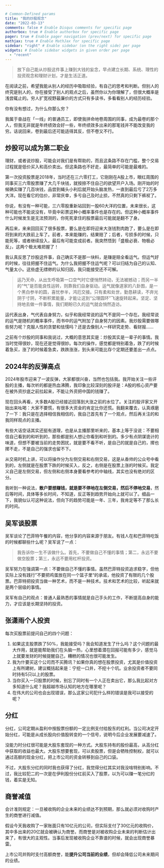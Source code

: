 ```yaml
---

# Common-Defined params
title: "我的炒股观念"
date: "2022-03-13"
comments: false # Enable Disqus comments for specific page
authorbox: true # Enable authorbox for specific page
pager: true # Enable pager navigation (prev/next) for specific page
mathjax: true # Enable MathJax for specific page
sidebar: "right" # Enable sidebar (on the right side) per page
widgets: # Enable sidebar widgets in given order per page
  - "recent"
---
```



> 放下自己能从炒股这件事上赚到大钱的妄念，早点建立长期、系统、理性的投资观念和理财计划，才是生活正道。

在阅读之前，希望我能从别人的经历中吸取经验，有自己的思考和判断。但别人的终究是别人的，你在接受了别人的观点之后，虽然你以为你理解了，但很大概率是浅尝辄止的。穷人扩宽视野最廉价的方式只有多读书，多看看别人的经历经验。

你有没有想过，为什么你那么穷？

我属于奋战在「一线」的普通员工，即使我拼命地卷周围的同事，成为最卷的那个人，但我无非就是年终绩效会好一些，年终绩效多出来的那笔钱并不能改变我的穷。话说回来，卷到最后还可能适得其反，但不卷又不行。

## 炒股可以成为第二职业

理财，或者说炒股，可能会对我们是有帮助的，而且这条路不存在门槛，整个交易过程就是低价买入和高价卖出。但这条路也不好走，最简单的可能是最难的。

第一次投资股票是2018年，当时还在三六零打工，它刚刚在A股上市，眼红周围的同事买三六零股票赚了大几千块钱，就按捺不住自己的欲望开户入场。刚开始的时候确实赚了几百块钱，品尝到蝇头小利后就开始头脑发热，一直到最后亏了2万多大洋。现在看它的估价，非常庆幸，多亏自己及时止损，不然真的只剩下裤衩了。

你说，有没有一种可能，三六零股重新站回到一股60大洋的位置，未来很长，这种可能也不能说没有，毕竟中彩票这种小概率事件也是存在的。但这种小概率事件什么时候发生是无法预测的，你死死拿住的股票最后可能就是翻不了身。

再后来，来来回回买了很多股票，要么是在即将迎来大涨钱割肉跑了，要么是在即将到来的大跌前上车了。前者，本来能赚的，结果赔了；后者，亏损多的时候，只能死等，或者继续投入，最后有可能变成前者。我突然悟到「盛极必衰、物极必反」，这两个极太难把握了！

我认真反思了炒股这件事，自己确实不是那一块料，是赚是赔全看运气。但运气好的时候，往往把握不住运气。为什么我把握不住运气呢？可以归结为自己的认知、气量太小。这些虚无缥缈的认知归因，我只能接受还不可解。

> 运乃天命，从出生呼吸第一口空气时它便悄然转动，无法被撼动；而另一半的“气”是否能良性运转，则靠我们自身驱动。运气就像道家的八卦图，是一个黑白参半的圆，喜忧参半，鸿厄交接。只有柔和处世，勤恳耕读，不弃光阴于寸阴，不断积累能量，才能让这到“公理圆环”飞速旋转起来。坚定、坚持地去做一件事情，我们期盼已久的运气就会悄然造访。

运代表出身，气代表自身努力，似乎和我经常说的运气不是同一个存在。我经常说的运气是随机的概率事件，而书中的运气附加了自身努力的因素。我炒股需要做哪些努力呢？克服人性的贪婪和怯懦吗？还是去像别人一样研究走势、看财报......

之前有个炒股的同事和我说过，大概的意思其实是：炒股其实是一辈子的事情。我当时觉得很妙，现在还是觉得很妙。每次的操作，感觉都是特别着急，跌了的时候着急买，涨了的时候着急卖，跌跌涨涨，到头来可能比存个定期还要差出一点点。

## 2024年的反弹高点

2024年股市迎来了一波反弹，大家都很兴奋，当然也包括我。我开始关注一些评股的主播，每次听的都是热血沸腾，我印象比较深刻的股评是：A股的核心资产要在被外资抄底之前拉起来，不能让外资把中国的钱赚了。

现在回头再看，大多数A股已经接近回落到大涨之前的水位了。关注的股评家又开始出来吆喝：大家不要慌，有很多大资金的肯定比你还慌。我翻来覆去，认真琢磨了一下：我只是在选择相信我相信的，我自己首先有了一个观点，然后再关注的和我同样观点的主播。

有些大话空话其实还挺有道理，也是从主播那里听来的，基本上等于没说：不要相信自己看到的和听到的，那些都是别人想让你看到和听到的。多少有点阴谋诡计的味道，但想不要被当前的走势困扰，就是要不看不听，是自己的就是自己的，撵也撵不走，不是自己的强求也留不下。

从交易时机上讲，可以将操作分为左侧交易和右侧交易，这是从香帅的公众号中看到的，左侧就是在股票下跌的时候买入，反之，右侧是在股票上涨的时候买。我定义自己是左侧交易，但左侧和右侧本身要看参考的中轴线，其实也没有绝对的区分。

我听到一种说法，**散户要想赚钱，就是要不停地在左侧交易，然后不停地交易**，然后等时间，具体等多长时间，不知道，反正等到趋势开始向上就可以了。细品一下，我貌似认可这种说法，但向下的趋势可能是一年、三年，我肯定等不了那么长的时间。

## 吴军谈股票

吴军谈论了巴菲特午餐的内容，他分享的内容来源于朋友。有钱人在和巴菲特吃饭的时候都聊些什么呢？吴军说了一点：

> 我告诉你一生不该做什么。首先，不要做自己不懂的事情；第二，永远不要做空股票；第三，永远不要用杠杆投资。

吴军努力在强调第一点：不要做自己不懂的事情。虽然巴菲特投资追求稳字，但他实际上没有践行”不要把鸡蛋放在同一个篮子里“的承诺，他投资了有限的几个股票。巴菲特把投资当做一种艺术，而不是一种技术。技术和艺术的比较，听起来就是两个层级的事情。

吴军有自己的观点：普通人最熟悉的事情就是自己手头的工作，不断提高自身的能力，才应该是长期坚持的投资。

## 张潇雨个人投资

每次买股票前提问自己的四个问题：
1. 如果这支股票跌了50%，我能接受吗？我会知道发生了什么吗？这个问题的最大作用，就是能帮助我们在头脑一热，心里想着潜在回报可能有多少，感觉马上就要发财的时候提醒自己，糟糕的情况也很可能发生。
2. 我为什要买这个公司而不买腾讯？如果你真的想在股票投资，尤其是价值投资上有所建树，建议概括起来是：宁挖一口井，不挖十个坑。业余投资者不要同时持有5只以上的股票。
3. 当你买入一只股票的时候，别忘了同时有一个人正在卖出它，那么我比起对方多知道什么呢？我超越市场认知的地方在哪里呢？
4. 在伟大的公司也会出现错误，那么这家公司犯什么样的错误是我可以接受的呢？

## 分红

分红，公司定期从盈利中按股票份额的一定比例支付给股东的红利。当公司决定开始分红，可能是从成长股向价值股转变的一个信号，说明今后企业发展要减速了。

没能力时分红很可能是大股东套现的一种方式。大股东持有的股份最高，从高分红中获取的收益也最大。大股东想要套现，可以卖股票，但是会牺牲控制权，就可以通过高额的现金分红，把上市公司的资金转移到自己的口袋。

不过，大股东分红的同时我也获得了分红，我觉得分红其实对我没啥特别影响。不过，我比较犯二的一次是在伊利股份分红前买入了股票，以为可以赚一笔分红的钱，着实是无知。

## 商誉减值

会计准则规定：一旦被收购的企业未来的业绩达不到预期，那么就必须对收购时产生的商誉进行减值。

假设今天我收购了一家账面只有10亿元的公司，但实际支付了30亿元的收购价，其中多出来的20亿就会被确认为商誉。而商誉是对被收购企业未来的判断估计出来了，有很大的主观性。当事后发现被收购企业不靠谱的时候，就会出现商誉暴雷。

上市公司并购时支付高额商誉，能**提升公司当前的业绩**，但却会降低公司未来期间的业绩。
